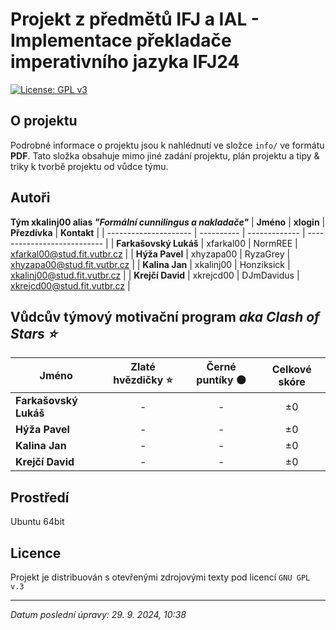 <h1>Projekt z předmětů IFJ a IAL - Implementace překladače imperativního jazyka IFJ24</h1>

[![License: GPL v3](https://img.shields.io/badge/License-GPLv3-blue.svg)](https://www.gnu.org/licenses/gpl-3.0)

## O projektu

Podrobné informace o projektu jsou k nahlédnutí ve složce `info/` ve formátu **PDF**. Tato složka obsahuje mimo jiné zadání projektu, plán projektu a tipy & triky k tvorbě projektu od vůdce týmu.

## Autoři

**Tým xkalinj00 alias _"Formální cunnilingus a nakladače"_**
| **Jméno**             | **xlogin** | **Přezdívka** | **Kontakt**                 |
| --------------------- | ---------- | ------------- | --------------------------- |
| **Farkašovský Lukáš** | xfarkal00  | NormREE       | xfarkal00@stud.fit.vutbr.cz |
| **Hýža Pavel**        | xhyzapa00  | RyzaGrey      | xhyzapa00@stud.fit.vutbr.cz |
| **Kalina Jan**        | xkalinj00  | Honziksick    | xkalinj00@stud.fit.vutbr.cz |
| **Krejčí David**      | xkrejcd00  | DJmDavidus    | xkrejcd00@stud.fit.vutbr.cz |

## Vůdcův týmový motivační program _aka Clash of Stars ⭐_

| **Jméno**             | **Zlaté hvězdičky ⭐** | **Černé puntíky ⚫** | **Celkové skóre**                 |
| --------------------- | :-: | :-: | :-: |
| **Farkašovský Lukáš** | -  | -       | ±0 |
| **Hýža Pavel**        | -  | -      | ±0 |
| **Kalina Jan**        | -  | -    | ±0 |
| **Krejčí David**      | -  | -    | ±0 |


## Prostředí

Ubuntu 64bit

## Licence

Projekt je distribuován s otevřenými zdrojovými texty pod licencí `GNU GPL v.3`

---

*Datum poslední úpravy: 29. 9. 2024, 10:38*
